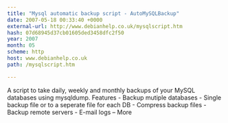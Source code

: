 ```yaml
---
title: "Mysql automatic backup script - AutoMySQLBackup"
date: 2007-05-18 00:33:40 +0000
external-url: http://www.debianhelp.co.uk/mysqlscript.htm
hash: 07d68945d37cb01605ded3458dfc2f50
year: 2007
month: 05
scheme: http
host: www.debianhelp.co.uk
path: /mysqlscript.htm

---
```


A script to take daily, weekly and monthly backups of your MySQL databases using mysqldump. Features - Backup mutiple databases - Single backup file or to a seperate file for each DB - Compress backup files - Backup remote servers - E-mail logs – More
